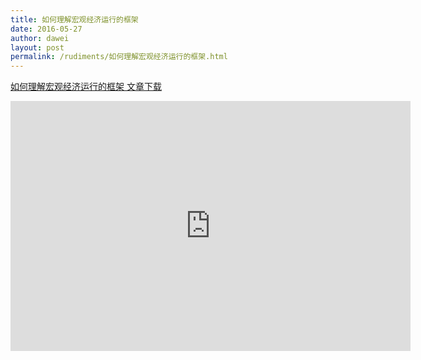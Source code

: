 ```yaml
---
title: 如何理解宏观经济运行的框架
date: 2016-05-27
author: dawei
layout: post
permalink: /rudiments/如何理解宏观经济运行的框架.html
---
```




[如何理解宏观经济运行的框架 文章下载](/uploads/理解宏观经济运行的框架.pdf)


<iframe data-src="http://v.qq.com/iframe/player.html?vid=k0409gt2bib" src="http://v.qq.com/iframe/player.html?vid=k0409gt2bib"  width="640" height="400" frameBorder="0" allowfullscreen=""></iframe>

